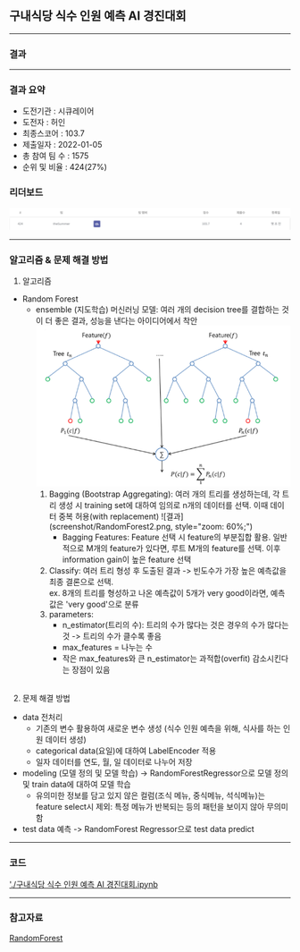 ## 구내식당 식수 인원 예측 AI 경진대회

------------

### 결과

----------------

### 결과 요약

* 도전기관 : 시큐레이어
* 도전자 : 허인
* 최종스코어 : 103.7
* 제출일자 : 2022-01-05
* 총 참여 팀 수 : 1575
* 순위 및 비율 :  424(27%)

### 리더보드

![결과](screenshot/scoreEat.png)

----------

### 알고리즘 & 문제 해결 방법

1. 알고리즘
* Random Forest
  * ensemble (지도학습) 머신러닝 모델: 여러 개의 decision tree를 결합하는 것이 더 좋은 결과, 성능을 낸다는 아이디어에서 착안
    <img src="screenshot/RandomForest.png" alt="model" style="zoom: 67%;" />
    1) Bagging (Bootstrap Aggregating): 여러 개의 트리를 생성하는데, 각 트리 생성 시 training set에 대하여 임의로 n개의 데이터를 선택. 이때 데이터 중복 허용(with replacement)
    ![결과](screenshot/RandomForest2.png, style="zoom: 60%;")
       - Bagging Features: Feature 선택 시 feature의 부분집합 활용. 일반적으로 M개의 feature가 있다면, 루트 M개의 feature를 선택. 이후 information gain이 높은 feature 선택 
    2) Classify: 여러 트리 형성 후 도출된 결과 -> 빈도수가 가장 높은 예측값을 최종 결론으로 선택.<br>
      ex. 8개의 트리를 형성하고 나온 예측값이 5개가 very good이라면, 예측값은 'very good'으로 분류
    3) parameters:
        - n_estimator(트리의 수): 트리의 수가 많다는 것은 경우의 수가 많다는 것 -> 트리의 수가 클수록 좋음
        - max_features = 나누는 수 
        - 작은 max_features와 큰 n_estimator는 과적합(overfit) 감소시킨다는 장점이 있음 
  <br><br>
 
 2. 문제 해결 방법
 * data 전처리
   * 기존의 변수 활용하여 새로운 변수 생성 (식수 인원 예측을 위해, 식사를 하는 인원 데이터 생성)
   * categorical data(요일)에 대하여 LabelEncoder 적용
   * 일자 데이터를 연도, 월, 일 데이터로 나누어 저장
 * modeling (모델 정의 및 모델 학습) -> RandomForestRegressor으로 모델 정의 및 train data에 대하여 모델 학습
   * 유의미한 정보를 담고 있지 않은 컬럼(조식 메뉴, 중식메뉴, 석식메뉴)는 feature select시 제외: 특정 메뉴가 반복되는 등의 패턴을 보이지 않아 무의미함
 * test data 예측 -> RandomForest Regressor으로 test data predict

-----------

### 코드

['./구내식당 식수 인원 예측 AI 경진대회.ipynb](https://github.com/gjdls01/AutoAPE-challenge3/blob/main/dacon/%EA%B5%AC%EB%82%B4%EC%8B%9D%EB%8B%B9%20%EC%8B%9D%EC%88%98%20%EC%9D%B8%EC%9B%90%20%EC%98%88%EC%B8%A1%20AI%20%EA%B2%BD%EC%A7%84%EB%8C%80%ED%9A%8C/%EA%B5%AC%EB%82%B4%EC%8B%9D%EB%8B%B9%20%EC%8B%9D%EC%88%98%20%EC%9D%B8%EC%9B%90%20%EC%98%88%EC%B8%A1%20AI%20%EA%B2%BD%EC%A7%84%EB%8C%80%ED%9A%8C.ipynb)

-----------

### 참고자료

[RandomForest](https://medium.com/greyatom/a-trip-to-random-forest-5c30d8250d6a)
